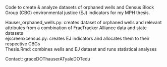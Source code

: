 Code to create & analyze datasets of orphaned wells and Census Block Group (CBG) environmental justice (EJ) indicators for my MPH thesis.

Hauser_orphaned_wells.py: creates dataset of orphaned wells and relevant attributes from a combination of FracTracker Alliance data and state datasets  
ejscreenxcensus.py: creates EJ indicators and allocates them to their respective CBGs  
Thesis.Rmd: combines wells and EJ dataset and runs statistical analyses  

Contact: graceDOThauserATyaleDOTedu
